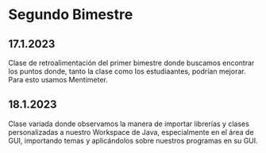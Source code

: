 # Segundo Bimestre
## 17.1.2023
Clase de retroalimentación del primer bimestre donde buscamos encontrar los puntos donde, tanto la clase como los estudiaantes, podrían mejorar. Para esto
 usamos Mentimeter.
## 18.1.2023
Clase variada donde observamos la manera de importar librerías y clases personalizadas a nuestro Workspace de Java, especialmente en el área de GUI, importando temas 
y aplicándolos sobre nuestros programas en su GUI.
